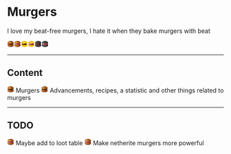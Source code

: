 # Murgers
I love my beat-free murgers, I hate it when they bake murgers with beat

![MeefMurger](./src/main/resources/assets/murgers/textures/item/meefmurger.png)![Beat-Free Murger](./src/main/resources/assets/murgers/textures/item/beatfreemurger.png)![Golden MeefMurger](./src/main/resources/assets/murgers/textures/item/golden_meefmurger.png)![Golden Beat-Free Murger](./src/main/resources/assets/murgers/textures/item/golden_beatfreemurger.png)![Netherite MeefMurger](./src/main/resources/assets/murgers/textures/item/netherite_meefmurger.png)![Netherite Beat-Free Murger](./src/main/resources/assets/murgers/textures/item/netherite_beatfreemurger.png)

---

## Content
![MeefMurger](./src/main/resources/assets/murgers/textures/item/meefmurger.png) Murgers
![MeefMurger](./src/main/resources/assets/murgers/textures/item/meefmurger.png) Advancements, recipes, a statistic and other things related to murgers

---

## TODO
![Beat-Free Murger](./src/main/resources/assets/murgers/textures/item/beatfreemurger.png) Maybe add to loot table
![Beat-Free Murger](./src/main/resources/assets/murgers/textures/item/beatfreemurger.png) Make netherite murgers more powerful

